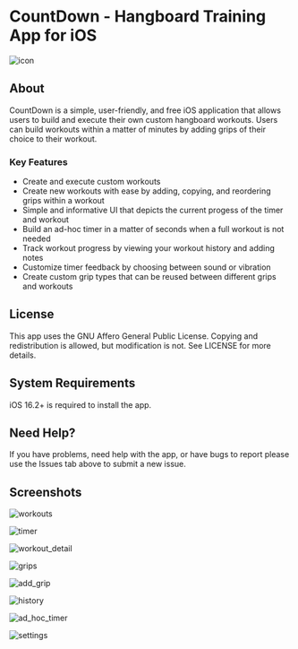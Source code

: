 # CountDown - Hangboard Training App for iOS

![icon](./screenshots/icon.png)  

## About
CountDown is a simple, user-friendly, and free iOS application that allows users
to build and execute their own custom hangboard workouts. Users can build 
workouts within a matter of minutes by adding grips of their choice to their
workout.

### Key Features
- Create and execute custom workouts
- Create new workouts with ease by adding, copying, and reordering grips within a workout
- Simple and informative UI that depicts the current progess of the timer and workout
- Build an ad-hoc timer in a matter of seconds when a full workout is not needed
- Track workout progress by viewing your workout history and adding notes
- Customize timer feedback by choosing between sound or vibration
- Create custom grip types that can be reused between different grips and workouts

## License
This app uses the GNU Affero General Public License. Copying and redistribution
is allowed, but modification is not. See LICENSE for more details.

## System Requirements
iOS 16.2+ is required to install the app.

## Need Help?
If you have problems, need help with the app, or have bugs to report please use the
Issues tab above to submit a new issue.

## Screenshots
![workouts](./screenshots/workouts.png)  
  
![timer](./screenshots/workout_timer.png)  
  
![workout_detail](./screenshots/workout_detail.png)  
  
![grips](./screenshots/workout_grips.png)  
  
![add_grip](./screenshots/add_grip.png)  
  
![history](./screenshots/workout_history.png) 
  
![ad_hoc_timer](./screenshots/ad_hoc_timer.png)  
  
![settings](./screenshots/settings.png)  